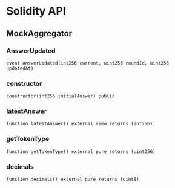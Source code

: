 # Solidity API

## MockAggregator

### AnswerUpdated

```solidity
event AnswerUpdated(int256 current, uint256 roundId, uint256 updatedAt)
```

### constructor

```solidity
constructor(int256 initialAnswer) public
```

### latestAnswer

```solidity
function latestAnswer() external view returns (int256)
```

### getTokenType

```solidity
function getTokenType() external pure returns (uint256)
```

### decimals

```solidity
function decimals() external pure returns (uint8)
```

